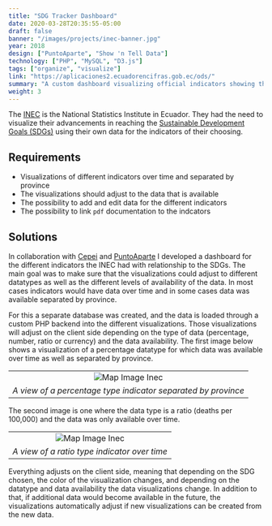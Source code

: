 ```yaml
---
title: "SDG Tracker Dashboard"
date: 2020-03-28T20:35:55-05:00
draft: false
banner: "/images/projects/inec-banner.jpg"
year: 2018
design: ["PuntoAparte", "Show 'n Tell Data"]
technology: ["PHP", "MySQL", "D3.js"]
tags: ["organize", "visualize"]
link: "https://aplicaciones2.ecuadorencifras.gob.ec/ods/"
summary: "A custom dashboard visualizing official indicators showing the advancements with respect to the SDGs (Sustainable Development Goals) in Ecuador"
weight: 3
---
```


The [INEC](https://www.ecuadorencifras.gob.ec/institucional/home/) is the National Statistics Institute in Ecuador. They had the need to visualize their advancements in reaching the [Sustainable Development Goals (SDGs)](https://www.un.org/sustainabledevelopment/) using their own data for the indicators of their choosing.

## Requirements
* Visualizations of different indicators over time and separated by province
* The visualizations should adjust to the data that is available
* The possibility to add and edit data for the different indicators
* The possibility to link `pdf` documentation to the indcators

## Solutions
In collaboration with [Cepei](http://cepei.org) and [PuntoAparte](https://puntoaparte.com.co/) I developed a dashboard for the different indicators the INEC had with relationship to the SDGs. The main goal was to make sure that the visualizations could adjust to different datatypes as well as the different levels of availability of the data. In most cases indicators would have data over time and in some cases data was available separated by province.

For this a separate database was created, and the data is loaded through a custom PHP backend into the different visualizations. Those visualizations will adjust on the client side depending on the type of data (percentage, number, ratio or currency) and the data availability. The first image below shows a visualization of a percentage datatype for which data was available over time as well as separated by province.

|   |
| :----: |
|![Map Image Inec](/images/projects/inec-map.png)| 
| *A view of a percentage type indicator separated by province* | 

The second image is one where the data type is a ratio (deaths per 100,000) and the data was only available over time.

|   |
| :----: |
|![Map Image Inec](/images/projects/inec-ratio.png)| 
| *A view of a ratio type indicator over time* | 

Everything adjusts on the client side, meaning that depending on the SDG chosen, the color of the visualization changes, and depending on the datatype and data availability the data visualizations change. In addition to that, if additional data would become available in the future, the visualizations automatically adjust if new visualizations can be created from the new data.